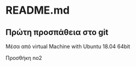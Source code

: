 # README.md
## Πρώτη προσπάθεια στο git

Μέσα από virtual Machine with Ubuntu 18.04 64bit

Προσθήκη no2

